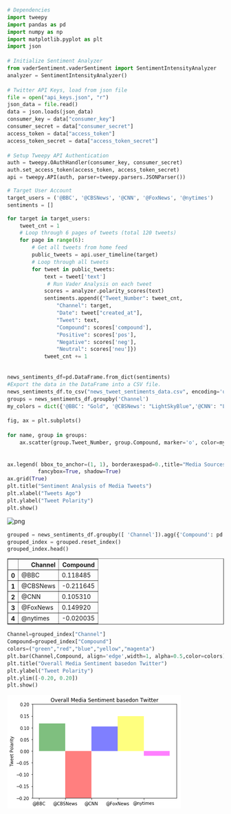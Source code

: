 

```python
# Dependencies
import tweepy
import pandas as pd
import numpy as np
import matplotlib.pyplot as plt
import json

# Initialize Sentiment Analyzer
from vaderSentiment.vaderSentiment import SentimentIntensityAnalyzer
analyzer = SentimentIntensityAnalyzer()

# Twitter API Keys, load from json file
file = open("api_keys.json", "r") 
json_data = file.read()
data = json.loads(json_data)
consumer_key = data["consumer_key"]
consumer_secret = data["consumer_secret"]
access_token = data["access_token"]
access_token_secret = data["access_token_secret"]

# Setup Tweepy API Authentication
auth = tweepy.OAuthHandler(consumer_key, consumer_secret)
auth.set_access_token(access_token, access_token_secret)
api = tweepy.API(auth, parser=tweepy.parsers.JSONParser())
```


```python
# Target User Account
target_users = ('@BBC', '@CBSNews', '@CNN', '@FoxNews', '@nytimes')
sentiments = []

```


```python
for target in target_users:
    tweet_cnt = 1
    # Loop through 6 pages of tweets (total 120 tweets)
    for page in range(6):
        # Get all tweets from home feed
        public_tweets = api.user_timeline(target)
        # Loop through all tweets 
        for tweet in public_tweets:
            text = tweet['text']
             # Run Vader Analysis on each tweet
            scores = analyzer.polarity_scores(text)
            sentiments.append({"Tweet_Number": tweet_cnt,
                "Channel": target,
                "Date": tweet["created_at"],
                "Tweet": text,
                "Compound": scores['compound'],
                "Positive": scores['pos'],
                "Negative": scores['neg'],
                "Neutral": scores['neu']})
            tweet_cnt += 1
```


```python

news_sentiments_df=pd.DataFrame.from_dict(sentiments)
#Export the data in the DataFrame into a CSV file.
news_sentiments_df.to_csv("news_tweet_sentiments_data.csv", encoding='utf-8', index=False)
groups = news_sentiments_df.groupby('Channel')
my_colors = dict({'@BBC': "Gold", '@CBSNews': "LightSkyBlue",'@CNN': "LightCoral",'@FoxNews':"red",'@nytimes':"green"})

fig, ax = plt.subplots()

for name, group in groups:
    ax.scatter(group.Tweet_Number, group.Compound, marker='o', color=my_colors[name], edgecolors='black', label=name)


ax.legend( bbox_to_anchor=(1, 1), borderaxespad=0.,title="Media Sources",loc=2,
          fancybox=True, shadow=True)
ax.grid(True)
plt.title("Sentiment Analysis of Media Tweets")
plt.xlabel("Tweets Ago")
plt.ylabel("Tweet Polarity")
plt.show()
```


![png](plot_1.png)



```python
grouped = news_sentiments_df.groupby([ 'Channel']).agg({'Compound': pd.Series.mean})
grouped_index = grouped.reset_index()
grouped_index.head()
```




<div>
<style>
    .dataframe thead tr:only-child th {
        text-align: right;
    }

    .dataframe thead th {
        text-align: left;
    }

    .dataframe tbody tr th {
        vertical-align: top;
    }
</style>
<table border="1" class="dataframe">
  <thead>
    <tr style="text-align: right;">
      <th></th>
      <th>Channel</th>
      <th>Compound</th>
    </tr>
  </thead>
  <tbody>
    <tr>
      <th>0</th>
      <td>@BBC</td>
      <td>0.118485</td>
    </tr>
    <tr>
      <th>1</th>
      <td>@CBSNews</td>
      <td>-0.211645</td>
    </tr>
    <tr>
      <th>2</th>
      <td>@CNN</td>
      <td>0.105310</td>
    </tr>
    <tr>
      <th>3</th>
      <td>@FoxNews</td>
      <td>0.149920</td>
    </tr>
    <tr>
      <th>4</th>
      <td>@nytimes</td>
      <td>-0.020035</td>
    </tr>
  </tbody>
</table>
</div>




```python
Channel=grouped_index["Channel"]
Compound=grouped_index["Compound"]
colors=("green","red","blue","yellow","magenta")
plt.bar(Channel,Compound, align='edge',width=1, alpha=0.5,color=colors)
plt.title("Overall Media Sentiment basedon Twitter")
plt.ylabel("Tweet Polarity")
plt.ylim([-0.20, 0.20])
plt.show()


```


![png](plot2.png)

